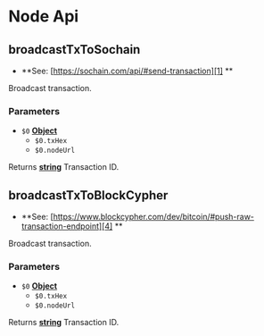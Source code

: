# Node Api

<!-- Generated by documentation.js. Update this documentation by updating the source code. -->

## broadcastTxToSochain

-   **See: [https://sochain.com/api/#send-transaction][1]
    **

Broadcast transaction.

### Parameters

-   `$0` **[Object][2]** 
    -   `$0.txHex`  
    -   `$0.nodeUrl`  

Returns **[string][3]** Transaction ID.

## broadcastTxToBlockCypher

-   **See: [https://www.blockcypher.com/dev/bitcoin/#push-raw-transaction-endpoint][4]
    **

Broadcast transaction.

### Parameters

-   `$0` **[Object][2]** 
    -   `$0.txHex`  
    -   `$0.nodeUrl`  

Returns **[string][3]** Transaction ID.

[1]: https://sochain.com/api/#send-transaction

[2]: https://developer.mozilla.org/docs/Web/JavaScript/Reference/Global_Objects/Object

[3]: https://developer.mozilla.org/docs/Web/JavaScript/Reference/Global_Objects/String

[4]: https://www.blockcypher.com/dev/bitcoin/#push-raw-transaction-endpoint
